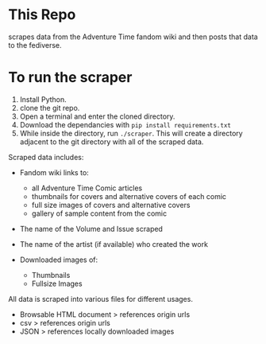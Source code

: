 # This Repo

scrapes data from the Adventure Time fandom wiki and then posts that data to the fediverse.


# To run the scraper 

1. Install Python.
2. clone the git repo.
3. Open a terminal and enter the cloned directory.
4. Download the dependancies with `pip install requirements.txt`
5. While inside the directory, run `./scraper`. This will create a directory adjacent to the git directory with all of the scraped data.

Scraped data includes:

- Fandom wiki links to:
	- all Adventure Time Comic articles
	- thumbnails for covers and alternative covers of each comic
	- full size images of covers and alternative covers 
	- gallery of sample content from the comic
- The name of the Volume and Issue scraped
- The name of the artist (if available) who created the work

- Downloaded images of:
	- Thumbnails
	- Fullsize Images

All data is scraped into various files for different usages.
- Browsable HTML document > references origin urls
- csv > references origin urls
- JSON > references locally downloaded images
